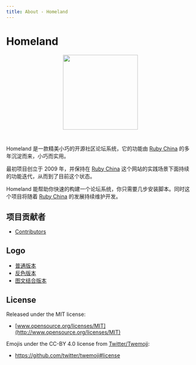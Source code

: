 ```yaml
---
title: About - Homeland
---
```


# Homeland

<div style="text-align:center; margin-bottom: 40px;">
  <img src="/images/icon.svg" style="width: 200px; max-width: 50%;" />
</div>

Homeland 是一款精美小巧的开源社区论坛系统，它的功能由 [Ruby China](https://ruby-china.org) 的多年沉淀而来，小巧而实用。

最初项目创立于 2009 年，并保持在 [Ruby China](https://ruby-china.org) 这个网站的实践场景下面持续的功能迭代，从而到了目前这个状态。

Homeland 能帮助你快速的构建一个论坛系统，你只需要几步安装脚本。同时这个项目将随着 [Ruby China](https://ruby-china.org) 的发展持续维护开发。

## 项目贡献者

* [Contributors](https://github.com/ruby-china/homeland/contributors)

## Logo

- <a href="/images/icon.svg">普通版本</a>
- <a href="/images/icon-reverse.svg">反色版本</a>
- <a href="/images/text-logo.svg">图文结合版本</a>

## License

Released under the MIT license:

* [www.opensource.org/licenses/MIT](http://www.opensource.org/licenses/MIT)

Emojis under the CC-BY 4.0 license from [Twitter/Twemoji][twemoji]:

* https://github.com/twitter/twemoji#license

[twemoji]: https://github.com/twitter/twemoji
